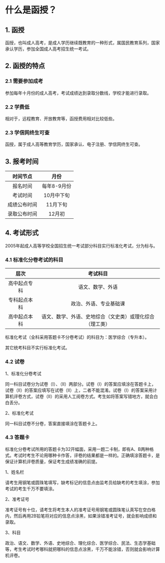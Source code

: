 # 什么是函授？

## 1. 函授
函授，也叫成人高考，是成人学历继续既教育的一种形式，属国民教育系列，国家承认学历，参加全国成人高考招生统一考试。

## 2. 函授的特点

### 2.1 需要参加成考

参加每年十月份的成人高考，考试成绩达到录取分数线，学校才能进行录取。

### 2.2 学费低

相对于，远程教育、开放教育等，函授费用相对比较低些。

### 2.3 学信网终生可查

函授，属于成人高等教育学历，国家承认、电子注册、学信网终生可查。

## 3. 报考时间

|时间节点|月份|
|:---:|:---:|
|报名时间|每年8-9月份|
|考试时间|10月中下旬|
|成绩公布时间|11月下旬|
|录取公布时间|12月初|

## 4. 考试形式
2005年起成人高等学校全国招生统一考试部分科目实行标准化考试，分为标与。



### 4.1 标准化分卷考试的科目
|层次|考试科目|
|:---:|:---:|
|高中起点专科|语文、数学、外语|
|专科起点本科|政治、外语、专业基础课|
|高中起点本科|语文、数学、外语、史地综合（文史类）或理化综合（理工类）|

标准化考试（全科采用答题卡不分卷考试）的科目为：医学综合（专升本）。


其它统考科目不实行标准化考试。

### 4.2 试卷

1、标准化分卷考试

同一科目试卷分为试卷（Ⅰ）、（Ⅱ）两部分。试卷（Ⅰ）的答案应填涂在答题卡上，试卷（Ⅱ）的答案应填写在试卷（Ⅱ）上，二者不能混淆。试卷（Ⅰ）的答案采用计算机评卷方式，试卷（Ⅱ）的采用人工阅卷方式。考生如将答案写错地方，就会白白丢分。

2、标准化考试

同一科目试卷不分卷，答案直接填涂在答题卡上。

### 4.3 答题卡

标准化分卷考试所用的答题卡为32开幅面，采用一题二卡制，即有A、B两种格式。考试时考生不论用哪种卡作答，评卷的结果都是一样的。正确填涂答题卡，是保证计算机评卷质量，保证考生成绩准确的前提。

1、姓名栏

请考生用钢笔或圆珠笔填写，缺考标记的信息点由监考员给缺考的考生填涂，参加考试的考生千万不要填涂。

2、准考证号

准考证号有十位，请考生将考生本人的准考证号用钢笔或圆珠笔认真写在空白格内，然后再用2B铅笔将对应的信息点涂黑，如果涂错准考证号，就会影响成绩和录取。

3、科目

政治、语文、数学、外语、史地综合、理化综合、医学综合、民法、生态学基础等，考生考试时考哪科就把哪科的信息点涂黑，千万不能涂错，否则就会影响计算机评卷。
